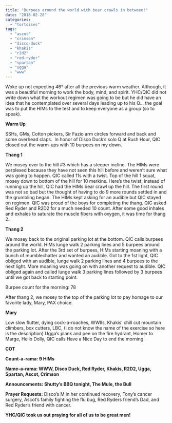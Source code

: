 ```yaml
---
title: "Burpees around the world with bear crawls in between!"
date: "2018-02-28"
categories: 
  - "tortoises"
tags: 
  - "ascot"
  - "crimson"
  - "disco-duck"
  - "khakis"
  - "r2d2"
  - "red-ryder"
  - "spartan"
  - "ugga"
  - "www"
---
```


Woke up not expecting 46° after all the previous warm weather. Although, it was a beautiful morning to work the body, mind, and spirit. YHC/QIC did not write down what the workout regimen was going to be but he did have an idea that he contemplated over several days leading up to his Q… the goal was to put the HIMs to the test and to keep everyone as a group (so to speak).

**Warm Up**

SSHs, GMs, Cotton pickers, Sir Fazio arm circles forward and back and some overhead claps.  In honor of Disco Duck’s solo Q at Rush Hour, QIC closed out the warm-ups with 10 burpees on my down.

**Thang 1**

We mosey over to the hill #3 which has a steeper incline. The HIMs were perplexed because they have not seen this hill before and weren’t sure what was going to happen. QIC called 11s with a twist. Top of the hill 1 squat, mosey down to bottom of the hill for 10 merkins. Here’s the twist; instead of running up the hill, QIC had the HIMs bear crawl up the hill. The first round was not so bad but the thought of having to do 9 more rounds settled in and the grumbling began. The HIMs kept asking for an audible but QIC stayed on regimen. QIC was proud of the boys for completing the thang. QIC asked Red Ryder and R2D2 for a much needed 10 count. After some good inhales and exhales to saturate the muscle fibers with oxygen, it was time for thang 2.

**Thang 2**

We mosey back to the original parking lot at the bottom. QIC calls burpees around the world. HIMs lunge walk 2 parking lines and 5 burpees around the parking lot. After the 3rd set of burpees, HIMs starting moaning with a bunch of mumblechatter and wanted an audible. Got to the 1st light, QIC obliged with an audible, lunge walk 2 parking lines and 4 burpees to the next light. More moaning was going on with another request to audible. QIC obliged again and called lunge walk 3 parking lines followed by 3 burpees until we got back to starting point.

Burpee count for the morning: 78

After thang 2, we mosey to the top of the parking lot to pay homage to our favorite lady, Mary, PAX choice.

**Mary**

Low slow flutter, dying cock-a-roaches, WWIIs, Khakis’ chill cut mountain climbers, box cutters, LBC, (I do not know the name of the exercise so here is the description) Ugga’s plank and pee on the fire hydrant, Homer to Marge, Hello Dolly, QIC calls Have a Nice Day to end the morning.

**COT**

**Count-a-rama: 9 HIMs**

**Name-a-rama: WWW, Disco Duck, Red Ryder, Khakis, R2D2, Ugga, Spartan, Ascot, Crimson**

**Announcements: Shutty’s BBQ tonight, The Mule, the Bull**

**Prayer Requests:** Disco’s M in her continued recovery, Tony’s cancer surgery, Ascot’s family fighting the flu bug, Red Ryders friend’s Dad, and Red Ryder’s friend with cancer.

**YHC/QIC took us out praying for all of us to be great men!**
